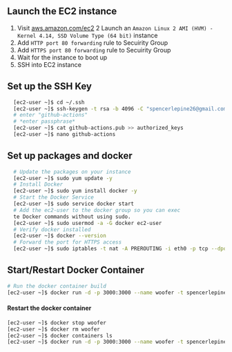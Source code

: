 ## Launch the EC2 instance

1.  Visit [aws.amazon.com/ec2](https://aws.amazon.com/ec2/)
    2 Launch an `Amazon Linux 2 AMI (HVM) - Kernel 4.14, SSD Volume Type (64 bit)` instance
2.  Add `HTTP port 80 forwarding` rule to Secuirity Group
3.  Add `HTTPS port 80 forwarding` rule to Secuirity Group
4.  Wait for the instance to boot up
5.  SSH into EC2 instance

## Set up the SSH Key

```sh
  [ec2-user ~]$ cd ~/.ssh
  [ec2-user ~]$ ssh-keygen -t rsa -b 4096 -C "spencerlepine26@gmail.com"
  # enter "github-actions"
  # *enter passphrase*
  [ec2-user ~]$ cat github-actions.pub >> authorized_keys
  [ec2-user ~]$ nano github-actions
```

## Set up packages and docker

```sh
  # Update the packages on your instance
  [ec2-user ~]$ sudo yum update -y
  # Install Docker
  [ec2-user ~]$ sudo yum install docker -y
  # Start the Docker Service
  [ec2-user ~]$ sudo service docker start
  # Add the ec2-user to the docker group so you can exec
  te Docker commands without using sudo.
  [ec2-user ~]$ sudo usermod -a -G docker ec2-user
  # Verify docker installed
  [ec2-user ~]$ docker --version
  # Forward the port for HTTPS access
  [ec2-user ~]$ sudo iptables -t nat -A PREROUTING -i eth0 -p tcp --dport 80 -j REDIRECT --to-port 3000
```

## Start/Restart Docker Container

```sh
# Run the docker container build
[ec2-user ~]$ docker run -d -p 3000:3000 --name woofer -t spencerlepine/woofer:latest
```

#### Restart the docker container

```sh
[ec2-user ~]$ docker stop woofer
[ec2-user ~]$ docker rm woofer
[ec2-user ~]$ docker containers ls
[ec2-user ~]$ docker run -d -p 3000:3000 --name woofer -t spencerlepine/woofer:latest
```
